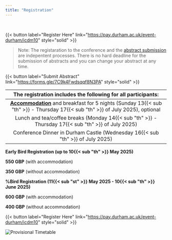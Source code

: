 ```yaml
---
title: "Registration"
---
```



<br>

{{< button label="Register Here" link="https://pay.durham.ac.uk/event-durham/icdm10" style="solid" >}}

> Note: The registaration to the conference and the [abstract submission](/abstracts/samples_abstract/) are indepentent processes. There is no hard deadline for the submission of abstracts and you can change your abstract at any time.

{{< button label="Submit Abstract" link="https://forms.gle/7C9k4Fwdsqqf8N3PA" style="solid" >}}



|The registration includes the following for all participants:|
|:--:|
|[**Accommodation**](https://www.durham.ac.uk/colleges-and-student-experience/colleges/collingwood/) and breakfast for 5 nights (Sunday 13{{< sub "th" >}} - Thursday 17{{< sub "th" >}} of July 2025), optional|
|Lunch and tea/coffee breaks (Monday 14{{< sub "th" >}} - Thursday 17{{< sub "th" >}} of July 2025)|
|Conference Dinner in Durham Castle (Wednesday 16{{< sub "th" >}} of July 2025)|

**Early Bird Registration (up to 10{{< sub "th" >}} May 2025)**

**550 GBP** (with accommodation)

**350 GBP** (without accommodation)

**%Bird Registration (11{{< sub "st" >}} May 2025 - 10{{< sub "th" >}} June 2025)**

**600 GBP** (with accommodation)

**400 GBP** (without accommodation)

{{< button label="Register Here" link="https://pay.durham.ac.uk/event-durham/icdm10" style="solid" >}}


![Provisional Timetable](/images/gallery/timetable.png)
